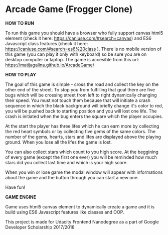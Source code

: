 Arcade Game (Frogger Clone)
===============================

**HOW TO RUN**

To run this game you should have a browser who fully support canvas html5 element (check it here: https://caniuse.com/#search=canvas) and ES6 Javascript class features (check it here: https://caniuse.com/#search=es6%20class ). There is no mobile version of this game (you can play it only with keyboard) so be sure you are on desktop computer or laptop.
The game is accesible from this url: https://matijagalina.github.io/ArcadeGame/

**HOW TO PLAY**

The goal of this game is simple - cross the road and collect the key on the other end of the street.
To stop you from fulfilling that goal there are five bugs which will be crossing street from left to right dynamically changing their speed. You must not touch them because that will initiate a crash sequence in which the black background will briefly change it's color to red, you will be pushed back to starting position and you will lost one life. The crash is initiated when the bug enters the square which the player occupies.

At the start the player has three lifes which he can earn more by collecting the red heart symbols or by collecting five gems of the same colors. The number of the gems, hearts, stars and lifes are displayed above the playing ground.
When you lose all the lifes the game is lost.

You can also collect stars which count to you high score. At the beggining of every game (except the first one ever) you will be reminded how much stars did you collect last time and which is your high score.

When you win or lose game the modal window will appear with informations about the game and the button through you can start a new one.

Have fun!

**GAME ENGINE**

Game uses html5 canvas element to dynamically create a game and it is build using ES6 Javascript features like classes and OOP.

This project is made for Udacity Frontend Nanodegree as a part of Google Developer Scholarship 2017/2018
